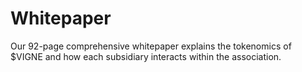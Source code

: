 # Whitepaper
Our 92-page comprehensive whitepaper explains the tokenomics of $VIGNE and how each subsidiary interacts within the association.
